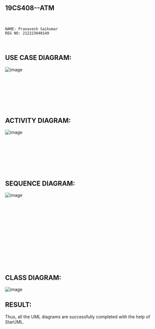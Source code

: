 ## 19CS408--ATM
<br>

```
NAME: Pranavesh Saikumar
REG NO: 212223040149
```

<br>

## USE CASE DIAGRAM:
![image](https://github.com/user-attachments/assets/fc789817-4e6f-44e8-a489-4dfe0b506bc2)

<br><br><br><br><br><br>
## ACTIVITY DIAGRAM:
![image](https://github.com/user-attachments/assets/6c9cd369-7fee-48c3-8b9a-3fcfbad8978b)

<br><br><br><br><br><br>
## SEQUENCE DIAGRAM:
![image](https://github.com/user-attachments/assets/8dc2e3ae-1d9f-4709-b047-50fc730d2877)

<br><br><br><br><br><br><br><br><br><br><br><br>
## CLASS DIAGRAM:
![image](https://github.com/user-attachments/assets/91ce8b9f-4add-4f1f-b552-44bf88a971e5)



## RESULT:
Thus, all the UML diagrams are successfully completed with the help of StarUML.
